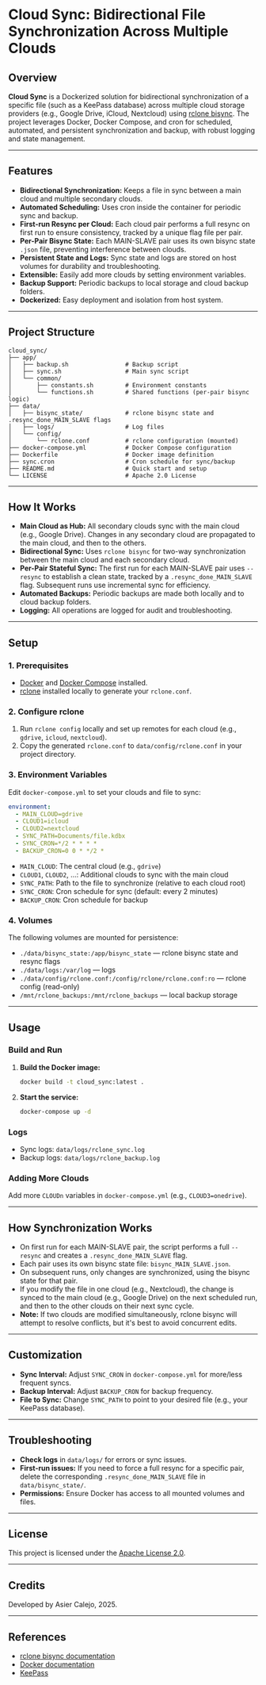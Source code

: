 # Cloud Sync: Bidirectional File Synchronization Across Multiple Clouds

## Overview

**Cloud Sync** is a Dockerized solution for bidirectional synchronization of a specific file (such as a KeePass database) across multiple cloud storage providers (e.g., Google Drive, iCloud, Nextcloud) using [rclone bisync](https://rclone.org/bisync/). The project leverages Docker, Docker Compose, and cron for scheduled, automated, and persistent synchronization and backup, with robust logging and state management.

---

## Features

- **Bidirectional Synchronization:** Keeps a file in sync between a main cloud and multiple secondary clouds.
- **Automated Scheduling:** Uses cron inside the container for periodic sync and backup.
- **First-run Resync per Cloud:** Each cloud pair performs a full resync on first run to ensure consistency, tracked by a unique flag file per pair.
- **Per-Pair Bisync State:** Each MAIN-SLAVE pair uses its own bisync state `.json` file, preventing interference between clouds.
- **Persistent State and Logs:** Sync state and logs are stored on host volumes for durability and troubleshooting.
- **Extensible:** Easily add more clouds by setting environment variables.
- **Backup Support:** Periodic backups to local storage and cloud backup folders.
- **Dockerized:** Easy deployment and isolation from host system.

---

## Project Structure

```
cloud_sync/
├── app/
│   ├── backup.sh                # Backup script
│   ├── sync.sh                  # Main sync script
│   └── common/
│       ├── constants.sh         # Environment constants
│       └── functions.sh         # Shared functions (per-pair bisync logic)
├── data/
│   ├── bisync_state/            # rclone bisync state and .resync_done_MAIN_SLAVE flags
│   ├── logs/                    # Log files
│   └── config/
│       └── rclone.conf          # rclone configuration (mounted)
├── docker-compose.yml           # Docker Compose configuration
├── Dockerfile                   # Docker image definition
├── sync.cron                    # Cron schedule for sync/backup
├── README.md                    # Quick start and setup
└── LICENSE                      # Apache 2.0 License
```

---

## How It Works

- **Main Cloud as Hub:** All secondary clouds sync with the main cloud (e.g., Google Drive). Changes in any secondary cloud are propagated to the main cloud, and then to the others.
- **Bidirectional Sync:** Uses `rclone bisync` for two-way synchronization between the main cloud and each secondary cloud.
- **Per-Pair Stateful Sync:** The first run for each MAIN-SLAVE pair uses `--resync` to establish a clean state, tracked by a `.resync_done_MAIN_SLAVE` flag. Subsequent runs use incremental sync for efficiency.
- **Automated Backups:** Periodic backups are made both locally and to cloud backup folders.
- **Logging:** All operations are logged for audit and troubleshooting.

---

## Setup

### 1. Prerequisites

- [Docker](https://docs.docker.com/get-docker/) and [Docker Compose](https://docs.docker.com/compose/install/) installed.
- [rclone](https://rclone.org/install/) installed locally to generate your `rclone.conf`.

### 2. Configure rclone

1. Run `rclone config` locally and set up remotes for each cloud (e.g., `gdrive`, `icloud`, `nextcloud`).
2. Copy the generated `rclone.conf` to `data/config/rclone.conf` in your project directory.

### 3. Environment Variables

Edit `docker-compose.yml` to set your clouds and file to sync:
```yaml
environment:
  - MAIN_CLOUD=gdrive
  - CLOUD1=icloud
  - CLOUD2=nextcloud
  - SYNC_PATH=Documents/file.kdbx
  - SYNC_CRON=*/2 * * * *
  - BACKUP_CRON=0 0 * */2 *
```
- `MAIN_CLOUD`: The central cloud (e.g., `gdrive`)
- `CLOUD1`, `CLOUD2`, ...: Additional clouds to sync with the main cloud
- `SYNC_PATH`: Path to the file to synchronize (relative to each cloud root)
- `SYNC_CRON`: Cron schedule for sync (default: every 2 minutes)
- `BACKUP_CRON`: Cron schedule for backup

### 4. Volumes

The following volumes are mounted for persistence:
- `./data/bisync_state:/app/bisync_state` — rclone bisync state and resync flags
- `./data/logs:/var/log` — logs
- `./data/config/rclone.conf:/config/rclone/rclone.conf:ro` — rclone config (read-only)
- `/mnt/rclone_backups:/mnt/rclone_backups` — local backup storage

---

## Usage

### Build and Run

1. **Build the Docker image:**
   ```bash
   docker build -t cloud_sync:latest .
   ```
2. **Start the service:**
   ```bash
   docker-compose up -d
   ```

### Logs

- Sync logs: `data/logs/rclone_sync.log`
- Backup logs: `data/logs/rclone_backup.log`

### Adding More Clouds

Add more `CLOUDn` variables in `docker-compose.yml` (e.g., `CLOUD3=onedrive`).

---

## How Synchronization Works

- On first run for each MAIN-SLAVE pair, the script performs a full `--resync` and creates a `.resync_done_MAIN_SLAVE` flag.
- Each pair uses its own bisync state file: `bisync_MAIN_SLAVE.json`.
- On subsequent runs, only changes are synchronized, using the bisync state for that pair.
- If you modify the file in one cloud (e.g., Nextcloud), the change is synced to the main cloud (e.g., Google Drive) on the next scheduled run, and then to the other clouds on their next sync cycle.
- **Note:** If two clouds are modified simultaneously, rclone bisync will attempt to resolve conflicts, but it's best to avoid concurrent edits.

---

## Customization

- **Sync Interval:** Adjust `SYNC_CRON` in `docker-compose.yml` for more/less frequent syncs.
- **Backup Interval:** Adjust `BACKUP_CRON` for backup frequency.
- **File to Sync:** Change `SYNC_PATH` to point to your desired file (e.g., your KeePass database).

---

## Troubleshooting

- **Check logs** in `data/logs/` for errors or sync issues.
- **First-run issues:** If you need to force a full resync for a specific pair, delete the corresponding `.resync_done_MAIN_SLAVE` file in `data/bisync_state/`.
- **Permissions:** Ensure Docker has access to all mounted volumes and files.

---

## License

This project is licensed under the [Apache License 2.0](LICENSE).

---

## Credits

Developed by Asier Calejo, 2025.

---

## References

- [rclone bisync documentation](https://rclone.org/bisync/)
- [Docker documentation](https://docs.docker.com/)
- [KeePass](https://keepass.info/)